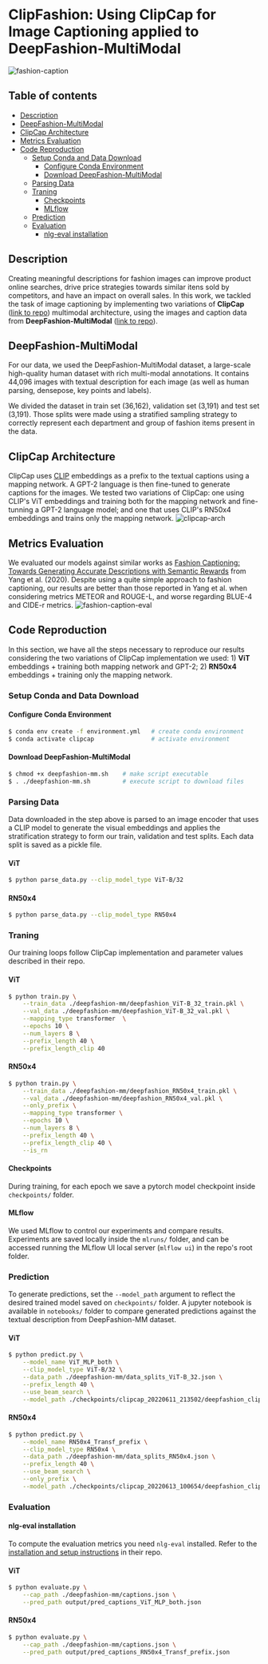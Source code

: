 # ClipFashion: Using ClipCap for Image Captioning applied to DeepFashion-MultiModal

![fashion-caption](img/fashion-caption.png)

## Table of contents
  * [Description](#description)
  * [DeepFashion-MultiModal](#deepfashion-multimodal)
  * [ClipCap Architecture](#clipcap-architecture)
  * [Metrics Evaluation](#metrics-evaluation)
  * [Code Reproduction](#code-reproduction)
    + [Setup Conda and Data Download](#setup-conda-and-data-download)
      - [Configure Conda Environment](#configure-conda-environment)
      - [Download DeepFashion-MultiModal](#download-deepfashion-multimodal)
    + [Parsing Data](#parsing-data)
    + [Traning](#traning)
      - [Checkpoints](#checkpoints)
      - [MLflow](#mlflow)
    + [Prediction](#prediction)
    + [Evaluation](#evaluation)
      - [nlg-eval installation](#nlg-eval-installation)

## Description 
Creating meaningful descriptions for fashion images can improve product online searches, drive price strategies towards similar itens sold by competitors, and have an impact on overall sales. In this work, we tackled the task of image captioning by implementing two variations of **ClipCap** ([link to repo](https://github.com/rmokady/CLIP_prefix_caption)) multimodal architecture, using the images and caption data from **DeepFashion-MultiModal** ([link to repo](https://github.com/yumingj/DeepFashion-MultiModal)). 


## DeepFashion-MultiModal
For our data, we used the DeepFashion-MultiModal dataset, a large-scale high-quality human dataset with rich multi-modal annotations. It contains 44,096 images with textual description for each image (as well as human parsing, densepose, key points and labels). 

We divided the dataset in train set (36,162), validation set (3,191) and test set (3,191). Those splits were made using a stratified sampling strategy to correctly represent each department and group of fashion items present in the data. 

## ClipCap Architecture
ClipCap uses [CLIP](https://github.com/openai/CLIP) embeddings as a prefix to the textual captions using a mapping network. A GPT-2 language is then fine-tuned to generate captions for the images. We tested two variations of ClipCap: one using CLIP's ViT embeddings and training both for the mapping network and fine-tunning a GPT-2 language model; and one that uses CLIP's RN50x4 embeddings and trains only the mapping network.
![clipcap-arch](img/clipcap-arch.png)

## Metrics Evaluation
We evaluated our models against similar works as [Fashion Captioning: Towards Generating Accurate Descriptions with Semantic Rewards](https://github.com/xuewyang/Fashion_Captioning) from Yang et al. (2020). Despite using a quite simple approach to fashion captioning, our results are better than those reported in Yang et al. when considering metrics METEOR and ROUGE-L, and worse regarding BLUE-4 and CIDE-r metrics.
![fashion-caption-eval](img/fashion-caption-eval.png)

## Code Reproduction
In this section, we have all the steps necessary to reproduce our results considering the two variations of ClipCap implementation we used: 1) **ViT** embeddings + training both mapping network and GPT-2; 2) **RN50x4** embeddings + training only the mapping network.

### Setup Conda and Data Download
#### Configure Conda Environment
```bash
$ conda env create -f environment.yml   # create conda environment
$ conda activate clipcap                # activate environment
```

#### Download DeepFashion-MultiModal
```bash
$ chmod +x deepfashion-mm.sh    # make script executable 
$ . ./deepfashion-mm.sh         # execute script to download files
```

### Parsing Data
Data downloaded in the step above is parsed to an image encoder that uses a CLIP model to generate the visual embeddings and applies the stratification strategy to form our train, validation and test splits. Each data split is saved as a pickle file.

#### ViT
```bash
$ python parse_data.py --clip_model_type ViT-B/32 
```
#### RN50x4
```bash
$ python parse_data.py --clip_model_type RN50x4 
```

### Traning
Our training loops follow ClipCap implementation and parameter values described in their repo. 
#### ViT
```bash
$ python train.py \
    --train_data ./deepfashion-mm/deepfashion_ViT-B_32_train.pkl \
    --val_data ./deepfashion-mm/deepfashion_ViT-B_32_val.pkl \
    --mapping_type transformer  \
    --epochs 10 \
    --num_layers 8 \
    --prefix_length 40 \
    --prefix_length_clip 40
```

#### RN50x4
```bash
$ python train.py \
    --train_data ./deepfashion-mm/deepfashion_RN50x4_train.pkl \
    --val_data ./deepfashion-mm/deepfashion_RN50x4_val.pkl \
    --only_prefix \
    --mapping_type transformer \
    --epochs 10 \
    --num_layers 8 \
    --prefix_length 40 \
    --prefix_length_clip 40 \
    --is_rn
```
#### Checkpoints
During training, for each epoch we save a pytorch model checkpoint inside `checkpoints/` folder.

#### MLflow
We used MLflow to control our experiments and compare results. Experiments are saved locally inside the `mlruns/` folder, and can be accessed running the MLflow UI local server (`mlflow ui`) in the repo's root folder.

### Prediction
To generate predictions, set the `--model_path` argument to reflect the desired trained model saved on `checkpoints/` folder. A jupyter notebook is available in `notebooks/` folder to compare generated predictions against the textual description from DeepFashion-MM dataset.

#### ViT
```bash
$ python predict.py \
    --model_name ViT_MLP_both \
    --clip_model_type ViT-B/32 \
    --data_path ./deepfashion-mm/data_splits_ViT-B_32.json \
    --prefix_length 40 \
    --use_beam_search \
    --model_path ./checkpoints/clipcap_20220611_213502/deepfashion_clipcap-009.pt
```

#### RN50x4
```bash
$ python predict.py \
    --model_name RN50x4_Transf_prefix \
    --clip_model_type RN50x4 \
    --data_path ./deepfashion-mm/data_splits_RN50x4.json \
    --prefix_length 40 \
    --use_beam_search \
    --only_prefix \
    --model_path ./checkpoints/clipcap_20220613_100654/deepfashion_clipcap-009.pt
```

### Evaluation
#### nlg-eval installation
To compute the evaluation metrics you need `nlg-eval` installed. Refer to the [installation and setup instructions](https://github.com/Maluuba/nlg-eval#setup) in their repo.

#### ViT
```bash
$ python evaluate.py \
    --cap_path ./deepfashion-mm/captions.json \
    --pred_path output/pred_captions_ViT_MLP_both.json
```

#### RN50x4
```bash
$ python evaluate.py \
    --cap_path ./deepfashion-mm/captions.json \
    --pred_path output/pred_captions_RN50x4_Transf_prefix.json
```
